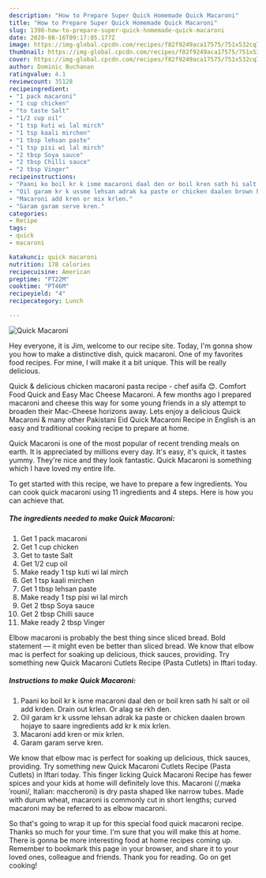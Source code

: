 ```yaml
---
description: "How to Prepare Super Quick Homemade Quick Macaroni"
title: "How to Prepare Super Quick Homemade Quick Macaroni"
slug: 1398-how-to-prepare-super-quick-homemade-quick-macaroni
date: 2020-08-16T09:17:05.177Z
image: https://img-global.cpcdn.com/recipes/f82f9249aca17575/751x532cq70/quick-macaroni-recipe-main-photo.jpg
thumbnail: https://img-global.cpcdn.com/recipes/f82f9249aca17575/751x532cq70/quick-macaroni-recipe-main-photo.jpg
cover: https://img-global.cpcdn.com/recipes/f82f9249aca17575/751x532cq70/quick-macaroni-recipe-main-photo.jpg
author: Dominic Buchanan
ratingvalue: 4.1
reviewcount: 35128
recipeingredient:
- "1 pack macaroni"
- "1 cup chicken"
- "to taste Salt"
- "1/2 cup oil"
- "1 tsp kuti wi lal mirch"
- "1 tsp kaali mirchen"
- "1 tbsp lehsan paste"
- "1 tsp pisi wi lal mirch"
- "2 tbsp Soya sauce"
- "2 tbsp Chilli sauce"
- "2 tbsp Vinger"
recipeinstructions:
- "Paani ko boil kr k isme macaroni daal den or boil kren sath hi salt or oil add krden. Drain out krlen. Or alag se rkh den."
- "Oil garam kr k ussme lehsan adrak ka paste or chicken daalen brown hojaye to saare ingredients add kr k mix krlen."
- "Macaroni add kren or mix krlen."
- "Garam garam serve kren."
categories:
- Recipe
tags:
- quick
- macaroni

katakunci: quick macaroni 
nutrition: 178 calories
recipecuisine: American
preptime: "PT22M"
cooktime: "PT46M"
recipeyield: "4"
recipecategory: Lunch

---
```



![Quick Macaroni](https://img-global.cpcdn.com/recipes/f82f9249aca17575/751x532cq70/quick-macaroni-recipe-main-photo.jpg)

Hey everyone, it is Jim, welcome to our recipe site. Today, I'm gonna show you how to make a distinctive dish, quick macaroni. One of my favorites food recipes. For mine, I will make it a bit unique. This will be really delicious.

Quick &amp; delicious chicken macaroni pasta recipe - chef asifa 😊. Comfort Food Quick and Easy Mac Cheese Macaroni. A few months ago I prepared macaroni and cheese this way for some young friends in a sly attempt to broaden their Mac-Cheese horizons away. Lets enjoy a delicious Quick Macaroni &amp; many other Pakistani Eid Quick Macaroni Recipe in English is an easy and traditional cooking recipe to prepare at home.

Quick Macaroni is one of the most popular of recent trending meals on earth. It is appreciated by millions every day. It's easy, it's quick, it tastes yummy. They're nice and they look fantastic. Quick Macaroni is something which I have loved my entire life.


To get started with this recipe, we have to prepare a few ingredients. You can cook quick macaroni using 11 ingredients and 4 steps. Here is how you can achieve that.

<!--inarticleads1-->

##### The ingredients needed to make Quick Macaroni:

1. Get 1 pack macaroni
1. Get 1 cup chicken
1. Get to taste Salt
1. Get 1/2 cup oil
1. Make ready 1 tsp kuti wi lal mirch
1. Get 1 tsp kaali mirchen
1. Get 1 tbsp lehsan paste
1. Make ready 1 tsp pisi wi lal mirch
1. Get 2 tbsp Soya sauce
1. Get 2 tbsp Chilli sauce
1. Make ready 2 tbsp Vinger


Elbow macaroni is probably the best thing since sliced bread. Bold statement — it might even be better than sliced bread. We know that elbow mac is perfect for soaking up delicious, thick sauces, providing. Try something new Quick Macaroni Cutlets Recipe (Pasta Cutlets) in Iftari today. 

<!--inarticleads2-->

##### Instructions to make Quick Macaroni:

1. Paani ko boil kr k isme macaroni daal den or boil kren sath hi salt or oil add krden. Drain out krlen. Or alag se rkh den.
1. Oil garam kr k ussme lehsan adrak ka paste or chicken daalen brown hojaye to saare ingredients add kr k mix krlen.
1. Macaroni add kren or mix krlen.
1. Garam garam serve kren.


We know that elbow mac is perfect for soaking up delicious, thick sauces, providing. Try something new Quick Macaroni Cutlets Recipe (Pasta Cutlets) in Iftari today. This finger licking Quick Macaroni Recipe has fewer spices and your kids at home will definitely love this. Macaroni (/ˌmækəˈroʊni/, Italian: maccheroni) is dry pasta shaped like narrow tubes. Made with durum wheat, macaroni is commonly cut in short lengths; curved macaroni may be referred to as elbow macaroni. 

So that's going to wrap it up for this special food quick macaroni recipe. Thanks so much for your time. I'm sure that you will make this at home. There is gonna be more interesting food at home recipes coming up. Remember to bookmark this page in your browser, and share it to your loved ones, colleague and friends. Thank you for reading. Go on get cooking!
